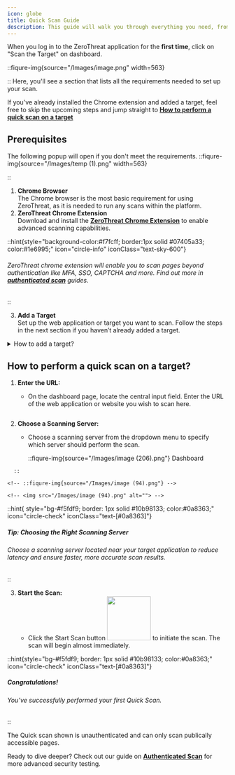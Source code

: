 ```yaml
---
icon: globe
title: Quick Scan Guide
description: This guide will walk you through everything you need, from prerequisites to completing your first Quick Scan. With just a few simple steps, you can initiate a scan on your target and access actionable security insights within minutes. 
---
```


When you log in to the ZeroThreat application for the **first time**, click on "Scan the Target" on dashboard.

::fiqure-img{source="/Images/image.png" width=563}

<!-- <img src="/Images/image.png" alt="" width="563"> -->

::
Here, you'll see a section that lists all the requirements needed to set up your scan.

If you’ve already installed the Chrome extension and added a target, feel free to skip the upcoming steps and jump straight to [**How to perform a quick scan on a target**](publish-your-docs.md#how-to-perform-a-quick-scan-on-a-target 'mention')

## Prerequisites

The following popup will open if you don't meet the requirements.
::fiqure-img{source="/Images/temp (1).png" width=563}


::

  1. **Chrome Browser**\
    The Chrome browser is the most basic requirement for using ZeroThreat, as it is needed to run any scans within the platform.
  2. **ZeroThreat Chrome Extension** \
    Download and install the [**ZeroThreat Chrome Extension**](https://chromewebstore.google.com/detail/zerothreat-ai-recorder-%E2%80%93/lbmlepiehnodofkkgiamklfhioejnnml)  to enable advanced scanning capabilities.

::hint{style="background-color:#f7fcff; border:1px solid #07405a33; color:#1e6995;" icon="circle-info" iconClass="text-sky-600"}

<!-- bgStyle="bg-slate-50 rounded-md border border-blue-200 text-blue-500 font-zt_regular text-justify" icon="circle-info" -->

<icon ></icon>

###### ZeroThreat chrome extension will enable you to scan pages beyond authentication like MFA, SSO, CAPTCHA and more. Find out more in [**authenticated scan**](authenticated-scan 'mention') guides.

::

3. **Add a Target**\
   Set up the web application or target you want to scan. Follow the steps in the next section if you haven’t already added a target.

<details>

<summary>How to add a target?</summary>

1. **Click on the Add new target button**<img src="/Images/image (91).png" alt="" data-size="original" style="display:inline"> in the Web Scans requirement popup.

::fiqure-img{source="/Images/image (86).png"}

 <!-- <img src="/Images/image (86).png" alt="" data-size="original"> -->

::

2. **Add a Target:**
   - Enter the URL of the web application or website you want to add as a **target** in the provided input field.
3. **Choose a Scanning Server:**
   - Choose a **scanning server** from the drop-down menu to specify which server will scan this target.
4. **Choose an Organization name:**
   - Choose an organization name from your created organizations, this is where the target and its scan results will be stored. Click on **Save.**

Next make any quick Target Configurations if you want to before scanning.

::fiqure-img{source="/Images/image (87).png"}
 <!-- <img src="/Images/image (87).png" alt="" data-size="original"> -->
::

Refer [**Target Configuration**](../manage-targets/target-configuration.md 'mention') if you need help in configuring.

</details>

## How to perform a quick scan on a target?&#x20;

1.  **Enter the URL:**&#x20;

    - On the dashboard page, locate the central input field. Enter the URL of the web application or website you wish to scan here.

      <img src="/Images/image (92).png" alt="" data-size="original" >
   
2.  **Choose a Scanning Server:**&#x20;

    - Choose a scanning server from the dropdown menu to specify which server should perform the scan.

      ::fiqure-img{source="/Images/image (206).png"}
        Dashboard
 <!-- <img src="/Images/image (87).png" alt="" data-size="original"> -->
      ::

    <!-- ::fiqure-img{source="/Images/image (94).png"} -->

    <!-- <img src="/Images/image (94).png" alt=""> -->

::hint{ style="bg-#f5fdf9; border: 1px solid #10b98133; color:#0a8363;" icon="circle-check" iconClass="text-[#0a8363]"}

##### **Tip: Choosing the Right Scanning Server**

###### Choose a scanning server located near your target application to reduce latency and ensure faster, more accurate scan results.

::

<!-- <div style="background-color: rgba(59,130,246,.1); color: black; padding: 10px; border-radius: 5px;">
  <i class="fas fa-info-circle" style="color: white; margin-right: 5px;"></i>
  <h4 style="display: inline;">
    <mark style="background-color: yellow; color: blue;">Tip: Choosing the Right Scanning Server</mark>
  </h4>
  <p>
    Choose a scanning server located near your target application to reduce latency and ensure faster, more accurate scan results.
  </p>
</div> -->

3. **Start the Scan:**&#x20;
   - Click the Start Scan button <span><img src="/Images/image (95).png" alt="" data-size="inline" width="100px"></span> to initiate the scan. The scan will begin almost immediately.

::hint{style="bg-#f5fdf9; border: 1px solid #10b98133; color:#0a8363;" icon="circle-check" iconClass="text-[#0a8363]"}

##### **Congratulations!**

###### You’ve successfully performed your first Quick Scan.&#x20;

::

The Quick scan shown is unauthenticated and can only scan publically accessible pages.

Ready to dive deeper? Check out our guide on [**Authenticated Scan**](authenticated-scan 'mention') for more advanced security testing.
